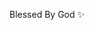 Blessed By God ✨

<!---
Jonhantann/Jonhantann is a ✨ special ✨ repository because its `README.md` (this file) appears on your GitHub profile.
You can click the Preview link to take a look at your changes.
--->
